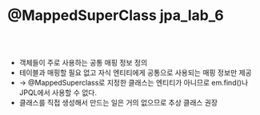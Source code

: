 # @MappedSuperClass jpa_lab_6

<br><br>


 * 객체들이 주로 사용하는 공통 매핑 정보 정의
 * 테이블과 매핑할 필요 없고 자식 엔티티에게 공통으로 사용되는 매핑 정보만 제공
 * -> @MappedSuperclass로 지정한 클래스는 엔티티가 아니므로 em.find()나 JPQL에서 사용할 수 없다.
 * 클래스를 직접 생성해서 만드는 일은 거의 없으므로 추상 클래스 권장
